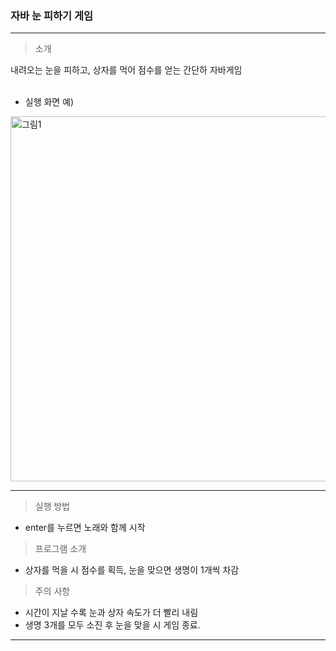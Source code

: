 ### 자바 눈 피하기 게임
------------------
> 소개   

내려오는 눈을 피하고, 상자를 먹어 점수를 얻는 간단하 자바게임   
<br>

* 실행 화면 예)
<img width="584" alt="그림1" src="https://github.com/user-attachments/assets/eb5f1064-17f3-427f-88a0-c2370368035c">
<br>

------------------
> 실행 방법
* enter를 누르면 노래와 함께 시작

> 프로그램 소개
* 상자를 먹을 시 점수를 획득, 눈을 맞으면 생명이 1개씩 차감

> 주의 사항
* 시간이 지날 수록 눈과 상자 속도가 더 빨리 내림
* 생명 3개를 모두 소진 후 눈을 맞을 시 게임 종료.
  
--------------------
